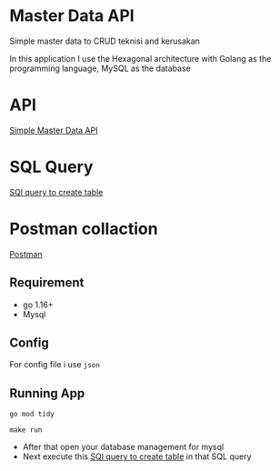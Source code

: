 # Master Data API

Simple master data to CRUD teknisi and kerusakan

In this application I use the Hexagonal architecture with Golang as the programming language, MySQL as the database


# API
[Simple Master Data API](https://github.com/muhfaa/master-data-api/blob/main/index.md)

# SQL Query
[SQl query to create table](https://github.com/muhfaa/master-data-api/blob/main/Master%20data%20API.sql)

# Postman collaction
[Postman](https://github.com/muhfaa/master-data-api/blob/main/Master%20Data%20Collaction.postman_collection.json)

## Requirement

- go 1.16+
- Mysql

## Config

For config file i use `json`

## Running App

`go mod tidy`

`make run`

- After that open your database management for mysql
- Next execute this [SQl query to create table](https://github.com/muhfaa/master-data-api/blob/main/Master%20data%20API.sql) in that SQL query
